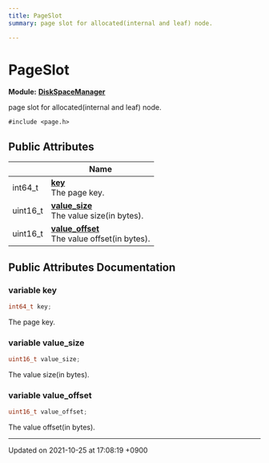 ```yaml
---
title: PageSlot
summary: page slot for allocated(internal and leaf) node. 

---
```


# PageSlot

**Module:** **[DiskSpaceManager](/Modules/group__DiskSpaceManager)**



page slot for allocated(internal and leaf) node. 


`#include <page.h>`

## Public Attributes

|                | Name           |
| -------------- | -------------- |
| int64_t | **[key](/Classes/structPageSlot#variable-key)** <br>The page key.  |
| uint16_t | **[value_size](/Classes/structPageSlot#variable-value-size)** <br>The value size(in bytes).  |
| uint16_t | **[value_offset](/Classes/structPageSlot#variable-value-offset)** <br>The value offset(in bytes).  |

## Public Attributes Documentation

### variable key

```cpp
int64_t key;
```

The page key. 

### variable value_size

```cpp
uint16_t value_size;
```

The value size(in bytes). 

### variable value_offset

```cpp
uint16_t value_offset;
```

The value offset(in bytes). 

-------------------------------

Updated on 2021-10-25 at 17:08:19 +0900